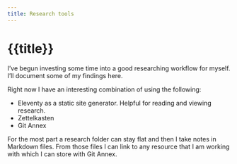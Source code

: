 ```yaml
---
title: Research tools
---
```


# {{title}}

I’ve begun investing some time into a good researching workflow for myself. I’ll
document some of my findings here.

Right now I have an interesting combination of using the following:

- Eleventy as a static site generator. Helpful for reading and viewing research.
- Zettelkasten
- Git Annex

For the most part a research folder can stay flat and then I take notes in
Markdown files. From those files I can link to any resource that I am working
with which I can store with Git Annex.
